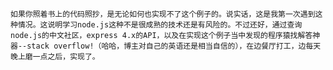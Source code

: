     如果你照着书上的代码照抄，是无论如何也实现不了这个例子的。说实话，这是我第一次遇到这种情况。这说明学习node.js这种不是很成熟的技术还是有风险的。不过还好，通过查询node.js的中文社区，express 4.x的API，以及在实现这个例子当中发现的程序猿找解答神器--stack overflow!（哈哈，博主对自己的英语还是相当自信的），在边餐厅打工，边每天晚上磨一点之后，实现了。
